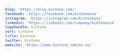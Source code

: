 ```yaml
---
blog: 'https://blog.kintone.com/'
facebook: 'https://facebook.com/kintoneusa'
instagram: 'https://instagram.com/kintoneusa'
linkedin: 'https://linkedin.com/company/kintoneusa'
logohandle: kintone
sort: kintone
title: Kintone
twitter: kintone
website: 'https://www.kintone.com/en-us/'
---
```

